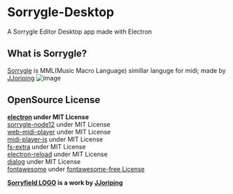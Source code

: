 # Sorrygle-Desktop
A Sorrygle Editor Desktop app made with Electron
## What is Sorrygle?
[Sorrygle](https://github.com/JJoriping/Sorrygle) is MML(Music Macro Language) simillar languge for midi; made by [JJoriping](https://github.com/JJoriping)
![image](https://user-images.githubusercontent.com/55011525/144843216-eaf607f6-f704-4372-9172-797ad43daa25.png)
## OpenSource License
**[electron](github.com/electron/electron) under MIT License**<br>
[sorrygle-node12](https://github.com/lshqqytiger/Sorrygle-node12) under MIT License<br>
[web-midi-player](https://github.com/yvesgurcan/web-midi-player) under MIT License<br>
[midi-player-js](https://github.com/grimmdude/MidiPlayerJS) under MIT License<br>
[fs-extra](https://github.com/jprichardson/node-fs-extra) under MIT License<br>
[electron-reload](https://github.com/yan-foto/electron-reload) under MIT License <br>
[dialog](github.com/tomas/dialog) under MIT License <br>
[fontawesome](https://github.com/FortAwesome/Font-Awesome/blob/master/LICENSE.txt) under [fontawesome-free License](https://fontawesome.com/license/free) <br>

__**[Sorryfield LOGO](https://github.com/Muzihuzi/Sorrygle-Desktop/blob/main/assets/favicon.ico) is a work by [JJoriping](https://github.com/JJoriping)**__
